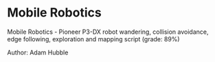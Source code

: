 # Mobile Robotics
Mobile Robotics - Pioneer P3-DX robot wandering, collision avoidance, edge following, exploration and mapping script (grade: 89%)

Author: Adam Hubble

